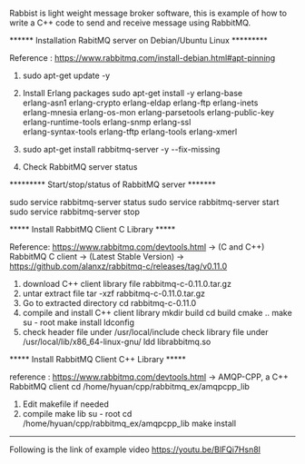 Rabbist is light weight message broker software, this is example of how to write a C++ code to send and receive message using RabbitMQ.

****** Installation RabitMQ server on Debian/Ubuntu Linux *********

Reference : https://www.rabbitmq.com/install-debian.html#apt-pinning

1) sudo apt-get update -y

2) Install Erlang packages
sudo apt-get install -y erlang-base \
                        erlang-asn1 erlang-crypto erlang-eldap erlang-ftp erlang-inets \
                        erlang-mnesia erlang-os-mon erlang-parsetools erlang-public-key \
                        erlang-runtime-tools erlang-snmp erlang-ssl \
                        erlang-syntax-tools erlang-tftp erlang-tools erlang-xmerl

3) sudo apt-get install rabbitmq-server -y --fix-missing
4) Check RabbitMQ server status

********* Start/stop/status of RabbitMQ server *******

sudo service rabbitmq-server status
sudo service rabbitmq-server start
sudo service rabbitmq-server stop

***** Install RabbitMQ Client C Library *****

Reference:
https://www.rabbitmq.com/devtools.html
   -> (C and C++) RabbitMQ C client
   -> (Latest Stable Version)
   -> https://github.com/alanxz/rabbitmq-c/releases/tag/v0.11.0

1) download C++ client library file
   rabbitmq-c-0.11.0.tar.gz
2) untar extract file
   tar -xzf rabbitmq-c-0.11.0.tar.gz
3) Go to extracted directory
   cd rabbitmq-c-0.11.0
4) compile and install C++ client library
   mkdir build
   cd build
   cmake ..
   make
   su - root
   make install
   ldconfig
5) check header file under /usr/local/include
   check library file under /usr/local/lib/x86_64-linux-gnu/
   ldd librabbitmq.so

***** Install RabbitMQ Client C++ Library *****

reference :
https://www.rabbitmq.com/devtools.html
   -> AMQP-CPP, a C++ RabbitMQ client
cd /home/hyuan/cpp/rabbitmq_ex/amqpcpp_lib
1) Edit makefile if needed
2) compile
   make lib
   su - root
   cd /home/hyuan/cpp/rabbitmq_ex/amqpcpp_lib
   make install

******************
Following is the link of example video
https://youtu.be/BlFQi7Hsn8I
